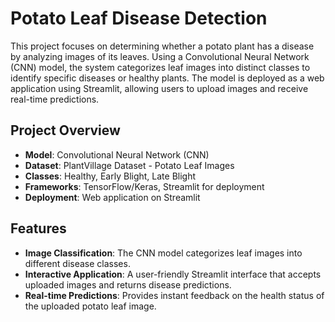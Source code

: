 # Potato Leaf Disease Detection

This project focuses on determining whether a potato plant has a disease by analyzing images of its leaves. Using a Convolutional Neural Network (CNN) model, the system categorizes leaf images into distinct classes to identify specific diseases or healthy plants. The model is deployed as a web application using Streamlit, allowing users to upload images and receive real-time predictions.

## Project Overview

- **Model**: Convolutional Neural Network (CNN)
- **Dataset**: PlantVillage Dataset - Potato Leaf Images
- **Classes**: Healthy, Early Blight, Late Blight
- **Frameworks**: TensorFlow/Keras, Streamlit for deployment
- **Deployment**: Web application on Streamlit

## Features

- **Image Classification**: The CNN model categorizes leaf images into different disease classes.
- **Interactive Application**: A user-friendly Streamlit interface that accepts uploaded images and returns disease predictions.
- **Real-time Predictions**: Provides instant feedback on the health status of the uploaded potato leaf image.


